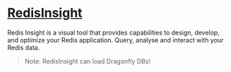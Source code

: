 # [RedisInsight](https://github.com/RedisInsight/RedisInsight)

Redis Insight is a visual tool that provides capabilities to design, develop, and optimize your Redis application.
Query, analyse and interact with your Redis data.

> Note: RedisInsight can load Dragonfly DBs!
